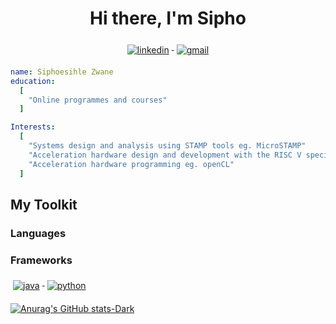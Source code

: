 <!--The header to my github readme-->
<div align="center">
   <h1>Hi there, I'm Sipho</h1>
</div>

<!--My various links-->
<div align="center">
   <a href="https://github.com/MikeCodesDotNET/ColoredBadges/blob/master/svg/social/linkedin.svg">
    <img src="svg/social/linkedin.svg" alt="linkedin" style="vertical-align:top; margin:6px 4px">
  </a>  
   <a href="https://github.com/MikeCodesDotNET/ColoredBadges/blob/master/svg/social/gmail.svg">
    <img src="svg/social/gmail.svg" alt="gmail" style="vertical-align:top; margin:6px 4px">
  </a>  
</div>

<!--Some notable info about myself-->
```yaml
name: Siphoesihle Zwane
education:
  [
    "Online programmes and courses"
  ]

Interests:
  [
    "Systems design and analysis using STAMP tools eg. MicroSTAMP"
    "Acceleration hardware design and development with the RISC V specification"
    "Acceleration hardware programming eg. openCL"
  ]
```

<div>
<h2>My Toolkit</h2>
<h3>Languages</h3>
<h3>Frameworks</h3>
   
<p align="left">
  <a href="https://github.com/MikeCodesDotNET/ColoredBadges/blob/master/svg/dev/languages/java.svg">
    <img src="svg/dev/languages/java.svg" alt="java" style="vertical-align:top; margin:6px 4px">
  </a>  
   <a href="https://github.com/MikeCodesDotNET/ColoredBadges/blob/master/svg/dev/languages/python.svg">
    <img src="svg/dev/languages/python.svg" alt="python" style="vertical-align:top; margin:6px 4px">
  </a>  
</p>
</div>


[![Anurag's GitHub stats-Dark](https://github-readme-stats.vercel.app/api?username=sipho-mz&show_icons=true&theme=dark#gh-dark-mode-only)](https://github.com/anuraghazra/github-readme-stats#gh-dark-mode-only)

